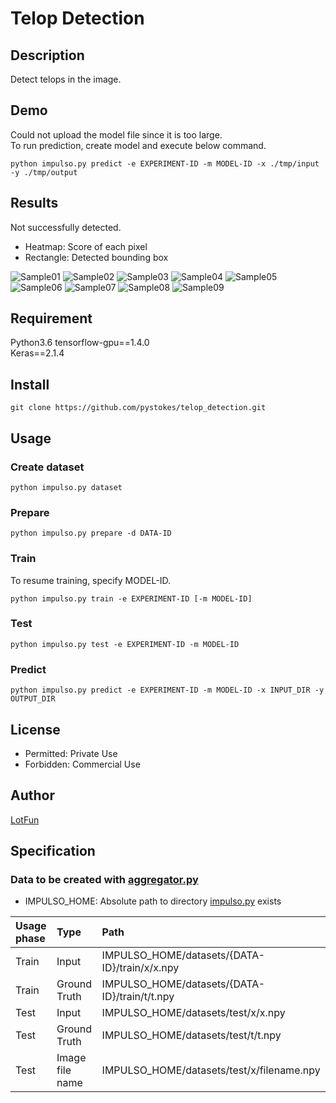 # __Telop Detection__

## Description
Detect telops in the image.

## Demo
Could not upload the model file since it is too large.  
To run prediction, create model and execute below command.  
```
python impulso.py predict -e EXPERIMENT-ID -m MODEL-ID -x ./tmp/input -y ./tmp/output
```

## Results
Not successfully detected.  
- Heatmap: Score of each pixel
- Rectangle: Detected bounding box

![Sample01](https://github.com/pystokes/telop_detection/blob/master/tmp/output/figures/sample01.jpg)
![Sample02](https://github.com/pystokes/telop_detection/blob/master/tmp/output/figures/sample02.jpg)
![Sample03](https://github.com/pystokes/telop_detection/blob/master/tmp/output/figures/sample03.jpg)
![Sample04](https://github.com/pystokes/telop_detection/blob/master/tmp/output/figures/sample04.jpg)
![Sample05](https://github.com/pystokes/telop_detection/blob/master/tmp/output/figures/sample05.jpg)
![Sample06](https://github.com/pystokes/telop_detection/blob/master/tmp/output/figures/sample06.jpg)
![Sample07](https://github.com/pystokes/telop_detection/blob/master/tmp/output/figures/sample07.jpg)
![Sample08](https://github.com/pystokes/telop_detection/blob/master/tmp/output/figures/sample08.jpg)
![Sample09](https://github.com/pystokes/telop_detection/blob/master/tmp/output/figures/sample09.jpg)

## Requirement
Python3.6
tensorflow-gpu==1.4.0  
Keras==2.1.4  

## Install
```
git clone https://github.com/pystokes/telop_detection.git
```

## Usage
### Create dataset
```
python impulso.py dataset
```

### Prepare
```
python impulso.py prepare -d DATA-ID
```

### Train
To resume training, specify MODEL-ID.
```
python impulso.py train -e EXPERIMENT-ID [-m MODEL-ID]
```

### Test
```
python impulso.py test -e EXPERIMENT-ID -m MODEL-ID
```

### Predict
```
python impulso.py predict -e EXPERIMENT-ID -m MODEL-ID -x INPUT_DIR -y OUTPUT_DIR
```

## License
- Permitted: Private Use  
- Forbidden: Commercial Use  

## Author
[LotFun](https://github.com/pystokes)

## Specification
### Data to be created with [aggregator.py](https://github.com/pystokes/telop_detection/blob/master/src/aggregator.py)
- IMPULSO_HOME: Absolute path to directory [impulso.py](https://github.com/pystokes/telop_detection/blob/master/impulso.py) exists

|Usage phase|Type|Path|
|:---|:---|:---|
|Train|Input|IMPULSO_HOME/datasets/{DATA-ID}/train/x/x.npy
|Train|Ground Truth|IMPULSO_HOME/datasets/{DATA-ID}/train/t/t.npy
|Test|Input|IMPULSO_HOME/datasets/test/x/x.npy
|Test|Ground Truth|IMPULSO_HOME/datasets/test/t/t.npy
|Test|Image file name|IMPULSO_HOME/datasets/test/x/filename.npy

